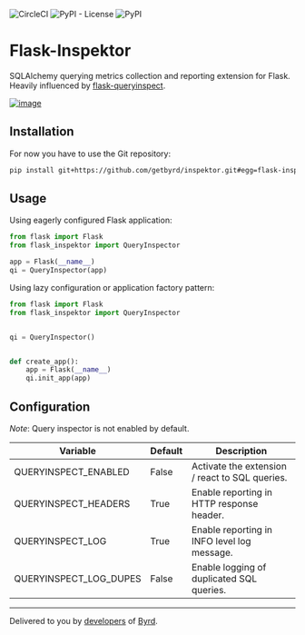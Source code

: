 ![CircleCI](https://img.shields.io/circleci/build/github/getbyrd/inspektor/master)
![PyPI - License](https://img.shields.io/pypi/l/flask-inspektor)
![PyPI](https://img.shields.io/pypi/v/flask-inspektor)

# Flask-Inspektor
SQLAlchemy querying metrics collection and reporting extension for Flask.
Heavily influenced by [flask-queryinspect](https://github.com/noise/flask-queryinspect).

[![image](./icon.jpg)](https://www.flickr.com/photos/veryveryquiet)

## Installation

For now you have to use the Git repository:

```bash
pip install git+https://github.com/getbyrd/inspektor.git#egg=flask-inspektor
```


## Usage

Using eagerly configured Flask application:

```python
from flask import Flask
from flask_inspektor import QueryInspector

app = Flask(__name__)
qi = QueryInspector(app)
```

Using lazy configuration or application factory pattern:

```python
from flask import Flask
from flask_inspektor import QueryInspector


qi = QueryInspector()


def create_app():
    app = Flask(__name__)
    qi.init_app(app)
```


## Configuration

*Note*: Query inspector is not enabled by default.

Variable               | Default | Description
--------               | ------- | -----------
QUERYINSPECT_ENABLED   | False   | Activate the extension / react to SQL queries.
QUERYINSPECT_HEADERS   | True    | Enable reporting in HTTP response header.
QUERYINSPECT_LOG       | True    | Enable reporting in INFO level log message.
QUERYINSPECT_LOG_DUPES | False   | Enable logging of duplicated SQL queries.


------

Delivered to you by [developers](mailto:developers@getbyrd.com) of [Byrd](https://getbyrd.com).
